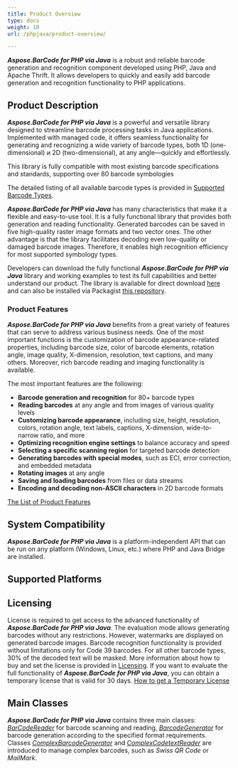 ```yaml
---
title: Product Overview
type: docs
weight: 10
url: /phpjava/product-overview/

---
```


***Aspose.BarCode for PHP via Java*** is a robust and reliable barcode generation and recognition component 
developed using PHP, Java and Apache Thrift. 
It allows developers to quickly and easily add barcode generation and recognition functionality to PHP applications.

## **Product Description**

***Aspose.BarCode for PHP via Java*** is a powerful and versatile library designed to streamline barcode processing tasks
in Java applications. Implemented with managed code, it offers seamless functionality for generating and recognizing
a wide variety of barcode types, both 1D (one-dimensional) и 2D (two-dimensional), at any angle—quickly and effortlessly.

This library is fully compatible with most existing barcode specifications and standards, supporting over
80 barcode symbologies

The detailed listing of all available barcode types is provided
in <a href="/barcode/phpjava/barcode-types/" target="_blank">Supported Barcode Types</a>.

***Aspose.BarCode for PHP via Java*** has many characteristics that make it a flexible and easy-to-use tool.
It is a fully functional library that provides both generation and reading functionality.
Generated barcodes can be saved in five high-quality raster image formats and two vector ones.
The other advantage is that the library facilitates decoding even low-quality or damaged barcode images.
Therefore, it enables high recognition efficiency for most supported symbology types.

Developers can download the fully functional ***Aspose.BarCode for PHP via Java*** library and working examples to test its full
capabilities and better understand our product.
The library is available for direct download <a href="https://releases.aspose.com/barcode/php/" target="_blank">here</a>
and can also be installed via Packagist <a href="https://packagist.org/packages/aspose/barcode" target="_blank">this repository</a>.

### **Product Features**
***Aspose.BarCode for PHP via Java*** benefits from a great variety of features that can serve to address various business needs. 
One of the most important functions is the customization of barcode appearance-related properties, 
including barcode size, color of barcode elements, rotation angle, 
image quality, X-dimension, resolution, text captions, and many others. 
Moreover, rich barcode reading and imaging functionality is available.  

The most important features are the following:
- **Barcode generation and recognition** for 80+ barcode types
- **Reading barcodes** at any angle and from images of various quality levels
- **Customizing barcode appearance**, including size, height, resolution, colors, rotation angle, text labels, captions,
  X-dimension, wide-to-narrow ratio, and more
- **Optimizing recognition engine settings** to balance accuracy and speed
- **Selecting a specific scanning region** for targeted barcode detection
- **Generating barcodes with special modes**, such as ECI, error correction, and embedded metadata
- **Rotating images** at any angle
- **Saving and loading barcodes** from files or data streams
- **Encoding and decoding non-ASCII characters** in 2D barcode formats

<a href="/barcode/phpjava/features/" target="_blank">The List of Product Features</a>

## **System Compatibility**
***Aspose.BarCode for PHP via Java*** is a platform-independent API that can be run on any platform (Windows, Linux, etc.) where PHP and Java Bridge are installed.

## **Supported Platforms**

## **Licensing**
License is required to get access to the advanced functionality of ***Aspose.BarCode for PHP via Java***. 
The evaluation mode allows generating barcodes without any restrictions. 
However, watermarks are displayed on generated barcode images. 
Barcode recognition functionality is provided without limitations only for Code 39 barcodes. 
For all other barcode types, 30% of the decoded text will be masked. 
More information about how to buy and set the license is provided in
<a href="/barcode/phpjava/licensing/" target="_blank">Licensing</a>. 
If you want to evaluate the full functionality of ***Aspose.BarCode for PHP via Java***, 
you can obtain a temporary license that is valid for 30 days.
<a href="https://purchase.aspose.com/temporary-license" target="_blank">How to get a Temporary License</a>

## **Main Classes**
***Aspose.BarCode for PHP via Java*** contains three main classes: 
[*BarCodeReader*](https://reference.aspose.com/barcode/php/classBarCodeReader) for barcode scanning and reading, 
[*BarcodeGenerator*](https://reference.aspose.com/barcode/php/classBarcodeGenerator) for barcode generation according to the specified format requirements. 
Classes [*ComplexBarcodeGenerator*](https://reference.aspose.com/barcode/php/classComplexBarcodeGenerator) and [*ComplexCodetextReader*](https://reference.aspose.com/barcode/php/classComplexCodetextReader) 
are introduced to manage complex barcodes, such as *Swiss QR Code* or *MailMark*. 
